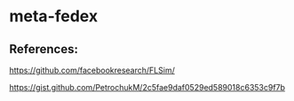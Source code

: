 # meta-fedex

## References:

https://github.com/facebookresearch/FLSim/

https://gist.github.com/PetrochukM/2c5fae9daf0529ed589018c6353c9f7b
